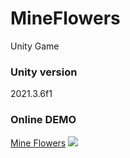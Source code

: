 # MineFlowers
Unity Game

### Unity version
2021.3.6f1

### Online DEMO
[Mine Flowers](https://ebrithilnogare.github.io/MineFlowers/)
![](https://img.shields.io/github/actions/workflow/status/EbrithilNogare/MineFlowers/main.yml)
